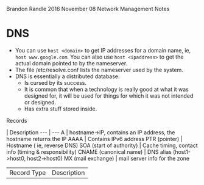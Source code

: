 Brandon Randle
2016 November 08
Network Management Notes

# DNS
* You can use `host <domain>` to get IP addresses for a domain name,
ie, `host www.google.com`. You can also use `host <ipaddress>` to get the
actual domain pointed to by the nameserver.
* The file /etc/resolve.conf lists the nameserver used by the system.
* DNS is essentially a distributed database.
  * Is cursed by its success.
  * It is common that when a technology is really good at what it was designed
for, it will be used for things for which it was not intended or designed.
  * Has extra stuff stored inside.

Records
<table>
<tr>
<td>Record Type</td> | <td>Description</td>
</tr>
Description
 --- | ---
A | hostname->IP, contains an IP address, the hostname returns the IP
AAAA | Contains IPv6 address
PTR (pointer) | Hostname ( ie, reverse DNS)
SOA (start of authority) | Cache timing, contact info (timing & responsibility)
CNAME (canonical name) | DNS alias (host1->host0, host2->host0)
MX (mail exchange) | mail server info for the zone 
</table> 
